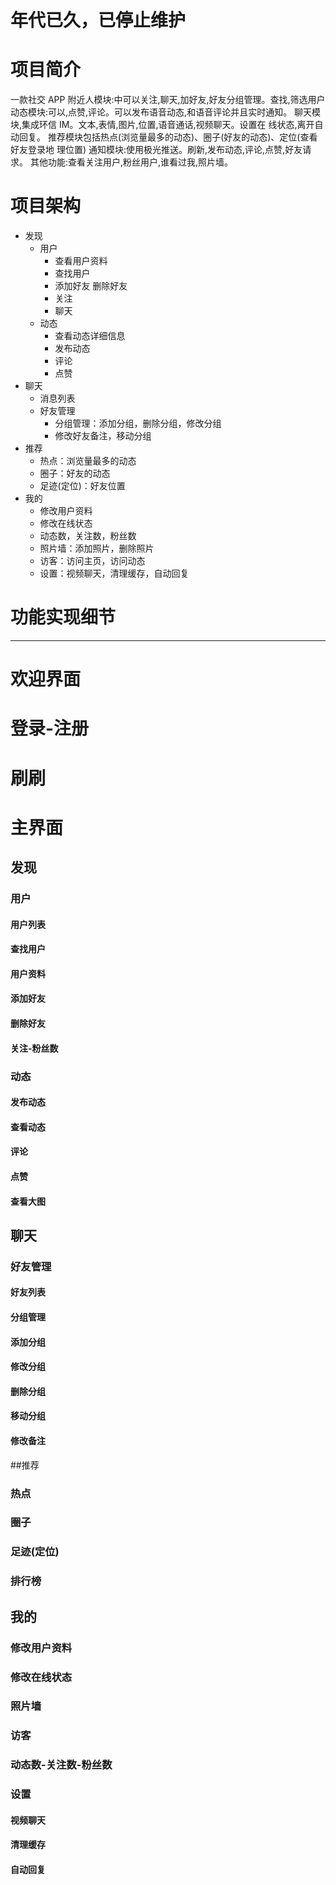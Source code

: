 # 年代已久，已停止维护

# 项目简介

一款社交 APP
附近人模块:中可以关注,聊天,加好友,好友分组管理。查找,筛选用户
动态模块:可以,点赞,评论。可以发布语音动态,和语音评论并且实时通知。
聊天模块,集成环信 IM。文本,表情,图片,位置,语音通话,视频聊天。设置在
线状态,离开自动回复。
推荐模块包括热点(浏览量最多的动态)、圈子(好友的动态)、定位(查看好友登录地
理位置)
通知模块:使用极光推送。刷新,发布动态,评论,点赞,好友请求。
其他功能:查看关注用户,粉丝用户,谁看过我,照片墙。

# 项目架构

 - 发现
 	 - 用户
 	 	- 查看用户资料
 	 	- 查找用户
 	 	- 添加好友 删除好友
 	 	- 关注
 	 	- 聊天
 	 - 动态
 	 	- 查看动态详细信息
 	 	- 发布动态
 	 	- 评论
 	 	- 点赞
 - 聊天
 	- 消息列表
 	- 好友管理
 		- 分组管理：添加分组，删除分组，修改分组
 		- 修改好友备注，移动分组
 - 推荐
 	- 热点：浏览量最多的动态
 	- 圈子：好友的动态
 	- 足迹(定位)：好友位置
 - 我的
 	- 修改用户资料
 	- 修改在线状态
 	- 动态数，关注数，粉丝数
 	- 照片墙：添加照片，删除照片
 	- 访客：访问主页，访问动态
 	- 设置：视频聊天，清理缓存，自动回复
 	

# 功能实现细节	
---
# 欢迎界面

# 登录-注册

# 刷刷


# 主界面

## 发现

### 用户
#### 用户列表
#### 查找用户
#### 用户资料
#### 添加好友
#### 删除好友
#### 关注-粉丝数


### 动态
#### 发布动态
#### 查看动态
#### 评论
#### 点赞
#### 查看大图

## 聊天
### 好友管理
#### 好友列表
#### 分组管理
#### 添加分组
#### 修改分组
#### 删除分组
#### 移动分组
#### 修改备注

##推荐
### 热点
### 圈子
### 足迹(定位)
### 排行榜

## 我的
### 修改用户资料
### 修改在线状态
### 照片墙
### 访客
### 动态数-关注数-粉丝数
### 设置
#### 视频聊天
#### 清理缓存
#### 自动回复

